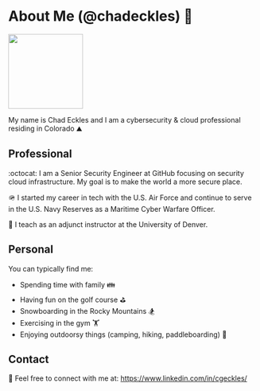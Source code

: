 # About Me (@chadeckles) 👋
<img src="https://github.com/user-attachments/assets/d6fef720-43cc-4847-8ff8-5508aadf2993" width="150" display:block>


My name is Chad Eckles and I am a cybersecurity & cloud professional residing in Colorado ⛰️


## Professional

:octocat: I am a Senior Security Engineer at GitHub focusing on security cloud infrastructure. My goal is to make the world a more secure place.

🪖 I started my career in tech with the U.S. Air Force and continue to serve in the U.S. Navy Reserves as a Maritime Cyber Warfare Officer.

🏫 I teach as an adjunct instructor at the University of Denver.


## Personal

You can typically find me:
- Spending time with family 👪
- Having fun on the golf course ⛳
- Snowboarding in the Rocky Mountains 🏂
- Exercising in the gym 🏋️
- Enjoying outdoorsy things (camping, hiking, paddleboarding) 🥾
  

## Contact

🔗 Feel free to connect with me at: https://www.linkedin.com/in/cgeckles/
